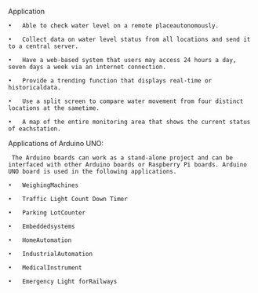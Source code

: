 Application

    •	Able to check water level on a remote placeautonomously.
    
    •	Collect data on water level status from all locations and send it to a central server.
    
    •	Have a web-based system that users may access 24 hours a day, seven days a week via an internet connection.
    
    •	Provide a trending function that displays real-time or historicaldata.
    
    •	Use a split screen to compare water movement from four distinct locations at the sametime.
    
    •	A map of the entire monitoring area that shows the current status of eachstation.
    
    
Applications of Arduino UNO:

     The Arduino boards can work as a stand-alone project and can be interfaced with other Arduino boards or Raspberry Pi boards. Arduino UNO board is used in the following applications.
     
    •	WeighingMachines
    
    •	Traffic Light Count Down Timer
    
    •	Parking LotCounter
    
    •	Embeddedsystems
    
    •	HomeAutomation
    
    •	IndustrialAutomation
    
    •	MedicalInstrument
    
    •	Emergency Light forRailways




